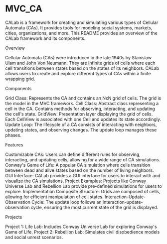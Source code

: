 # MVC_CA
CALab is a framework for creating and simulating various types of Cellular Automata (CAs). It provides tools for modeling social systems, markets, cities, organizations, and more. This README provides an overview of the CALab framework and its components.


Overview

Cellular Automata (CAs) were introduced in the late 1940s by Stanislaw Ulam and John Von Neumann. They are infinite grids of cells where each cell transitions between states based on the states of its neighbors. CALab allows users to create and explore different types of CAs within a finite wrapping grid.


Components

Grid Class: Represents the CA and contains an NxN grid of cells. The grid is the model in the MVC framework.
Cell Class: Abstract class representing a cell in the CA. Contains methods for observing, interacting, and updating the cell's state.
GridView: Presentation layer displaying the grid of cells. Each CellView is associated with one Cell and updates its state accordingly.
Update Loop: The lifecycle of a CA consists of interacting with neighbors, updating states, and observing changes. The update loop manages these phases.


Features

Customizable CAs: Users can define different rules for observing, interacting, and updating cells, allowing for a wide range of CA simulations.
Conway's Game of Life: A popular CA simulation where cells transition between dead and alive states based on the number of living neighbors.
GUI Interface: CALab provides a GUI interface for users to interact with and visualize the CA simulations.
Project Examples: Projects like Conway Universe Lab and Rebellion Lab provide pre-defined simulations for users to explore.
Implementation
Composite Structure: Grids are composed of cells, allowing for efficient manipulation of cell states.
Interaction-Update-Observation Cycle: The update loop follows an interaction-update-observation cycle, ensuring the most current state of the grid is displayed.


Projects

Project 1: Life Lab: Includes Conway Universe Lab for exploring Conway's Game of Life.
Project 2: Rebellion Lab: Simulates civil disobedience models and social unrest scenarios.

